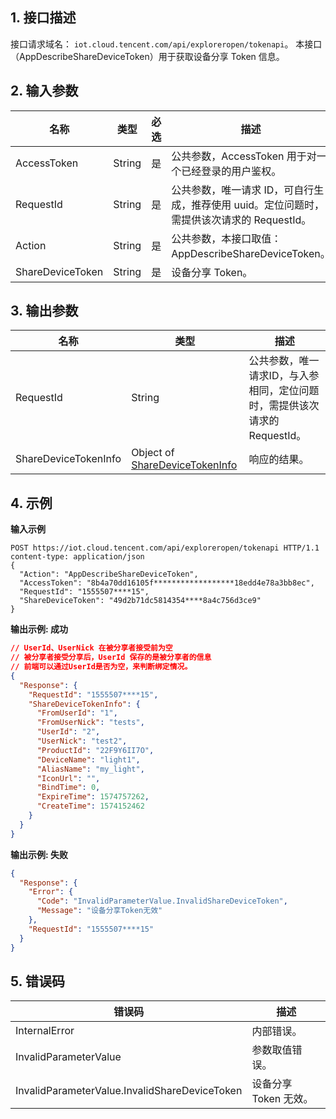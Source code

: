 ## 1. 接口描述

接口请求域名： `iot.cloud.tencent.com/api/exploreropen/tokenapi`。
本接口（AppDescribeShareDeviceToken）用于获取设备分享 Token 信息。

## 2. 输入参数

| 名称             | 类型   | 必选 | 描述                                                         |
| ---------------- | ------ | ---- | ------------------------------------------------------------ |
| AccessToken      | String | 是   | 公共参数，AccessToken 用于对一个已经登录的用户鉴权。         |
| RequestId        | String | 是   | 公共参数，唯一请求 ID，可自行生成，推荐使用 uuid。定位问题时，需提供该次请求的 RequestId。 |
| Action           | String | 是   | 公共参数，本接口取值：AppDescribeShareDeviceToken。            |
| ShareDeviceToken | String | 是   | 设备分享 Token。                                                |

## 3. 输出参数

| 名称                 | 类型                                                         | 描述                                                         |
| -------------------- | ------------------------------------------------------------ | ------------------------------------------------------------ |
| RequestId            | String                                                       | 公共参数，唯一请求ID，与入参相同，定位问题时，需提供该次请求的 RequestId。 |
| ShareDeviceTokenInfo | Object of [ShareDeviceTokenInfo](https://cloud.tencent.com/document/product/1081/40780#sharedevicetokeninfo) | 响应的结果。                    |

## 4. 示例
**输入示例**

```HTTP
POST https://iot.cloud.tencent.com/api/exploreropen/tokenapi HTTP/1.1
content-type: application/json
{
  "Action": "AppDescribeShareDeviceToken",
  "AccessToken": "8b4a70dd16105f******************18edd4e78a3bb8ec",
  "RequestId": "1555507****15",
  "ShareDeviceToken": "49d2b71dc5814354****8a4c756d3ce9"
}
```

**输出示例:  成功**

```json
// UserId、UserNick 在被分享者接受前为空
// 被分享者接受分享后，UserId 保存的是被分享者的信息
// 前端可以通过UserId是否为空，来判断绑定情况。
{
  "Response": {
    "RequestId": "1555507****15",
    "ShareDeviceTokenInfo": {
      "FromUserId": "1",
      "FromUserNick": "tests",
      "UserId": "2",
      "UserNick": "test2",
      "ProductId": "22F9Y6II7O",
      "DeviceName": "light1",
      "AliasName": "my_light",
      "IconUrl": "",
      "BindTime": 0,
      "ExpireTime": 1574757262,
      "CreateTime": 1574152462
    }
  }
}
```

**输出示例:  失败**

```json
{
  "Response": {
    "Error": {
      "Code": "InvalidParameterValue.InvalidShareDeviceToken",
      "Message": "设备分享Token无效"
    },
    "RequestId": "1555507****15"
  }
}
```


## 5. 错误码

| 错误码                                        | 描述              |
| --------------------------------------------- | ----------------- |
| InternalError                                 | 内部错误。          |
| InvalidParameterValue                         | 参数取值错误。      |
| InvalidParameterValue.InvalidShareDeviceToken | 设备分享 Token 无效。 |

